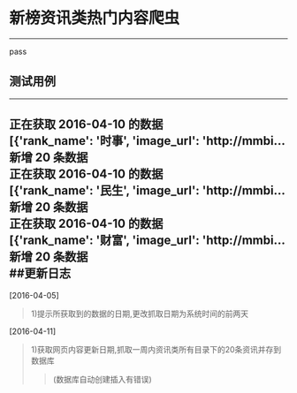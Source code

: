 # 新榜资讯类热门内容爬虫  
---  
pass  
## 测试用例  
---  
正在获取 2016-04-10 的数据    
[{'rank_name': '时事', 'image_url': 'http://mmbi...  
新增 20 条数据  
正在获取 2016-04-10 的数据  
[{'rank_name': '民生', 'image_url': 'http://mmbi...  
新增 20 条数据  
正在获取 2016-04-10 的数据  
[{'rank_name': '财富', 'image_url': 'http://mmbi...  
新增 20 条数据  
##更新日志  
---  
[2016-04-05]    
> 1)提示所获取到的数据的日期,更改抓取日期为系统时间的前两天   

[2016-04-11]  
> 1)获取网页内容更新日期,抓取一周内资讯类所有目录下的20条资讯并存到数据库  
>> (数据库自动创建插入有错误)  
